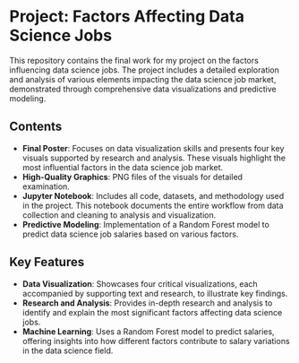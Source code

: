 # Project: Factors Affecting Data Science Jobs

This repository contains the final work for my project on the factors influencing data science jobs. The project includes a detailed exploration and analysis of various elements impacting the data science job market, demonstrated through comprehensive data visualizations and predictive modeling.

## Contents

- **Final Poster**: Focuses on data visualization skills and presents four key visuals supported by research and analysis. These visuals highlight the most influential factors in the data science job market.
- **High-Quality Graphics**: PNG files of the visuals for detailed examination.
- **Jupyter Notebook**: Includes all code, datasets, and methodology used in the project. This notebook documents the entire workflow from data collection and cleaning to analysis and visualization.
- **Predictive Modeling**: Implementation of a Random Forest model to predict data science job salaries based on various factors.

## Key Features

- **Data Visualization**: Showcases four critical visualizations, each accompanied by supporting text and research, to illustrate key findings.
- **Research and Analysis**: Provides in-depth research and analysis to identify and explain the most significant factors affecting data science jobs.
- **Machine Learning**: Uses a Random Forest model to predict salaries, offering insights into how different factors contribute to salary variations in the data science field.

